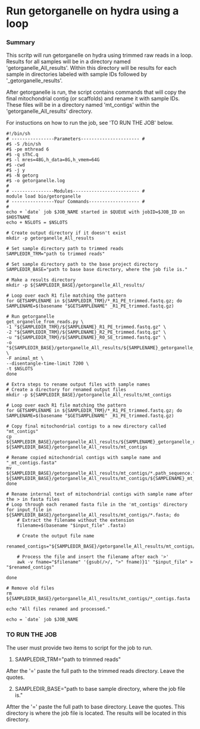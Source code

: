 # Run getorganelle on hydra using a loop
### Summary
This scritp will run getorganelle on hydra using trimmed raw reads in a loop.
Results for all samples will be in a directory named 'getorganelle_All_results'. Within this directory will be results for each sample in directories labeled with sample IDs followed by '_getorganelle_results'.

After getorganelle is run, the script contains commands that will copy the final mitochondrial contig (or scaffolds) and rename it with sample IDs. These files will be in a directory named 'mt_contigs' within the 'getorganelle_All_results' directory.

For instuctions on how to run the job, see 'TO RUN THE JOB' below.


```
#!/bin/sh
# ----------------Parameters---------------------- #
#$ -S /bin/sh
#$ -pe mthread 6
#$ -q sThC.q
#$ -l mres=48G,h_data=8G,h_vmem=64G
#$ -cwd
#$ -j y
#$ -N getorg
#$ -o getorganelle.log
#
# ----------------Modules------------------------- #
module load bio/getorganelle
# ----------------Your Commands------------------- #
#
echo + `date` job $JOB_NAME started in $QUEUE with jobID=$JOB_ID on $HOSTNAME
echo + NSLOTS = $NSLOTS

# Create output directory if it doesn't exist
mkdir -p getorganelle_All_results

# Set sample directory path to trimmed reads
SAMPLEDIR_TRM="path to trimmed reads"

# Set sample directory path to the base project directory
SAMPLEDIR_BASE="path to base base directory, where the job file is."  

# Make a results directory
mkdir -p ${SAMPLEDIR_BASE}/getorganelle_All_results/

# Loop over each R1 file matching the pattern
for GETSAMPLENAME in ${SAMPLEDIR_TRM}/*_R1_PE_trimmed.fastq.gz; do
SAMPLENAME=$(basename "$GETSAMPLENAME" _R1_PE_trimmed.fastq.gz)

# Run getorganelle
get_organelle_from_reads.py \
-1 "${SAMPLEDIR_TRM}/${SAMPLENAME}_R1_PE_trimmed.fastq.gz" \
-2 "${SAMPLEDIR_TRM}/${SAMPLENAME}_R2_PE_trimmed.fastq.gz" \
-u "${SAMPLEDIR_TRM}/${SAMPLENAME}_R0_SE_trimmed.fastq.gz" \
-o "${SAMPLEDIR_BASE}/getorganelle_All_results/${SAMPLENAME}_getorganelle_results" \
-F animal_mt \
--disentangle-time-limit 7200 \
-t $NSLOTS
done

# Extra steps to rename output files with sample names
# Create a directory for renamed output files
mkdir -p ${SAMPLEDIR_BASE}/getorganelle_All_results/mt_contigs

# Loop over each R1 file matching the pattern
for GETSAMPLENAME in ${SAMPLEDIR_TRM}/*_R1_PE_trimmed.fastq.gz; do
SAMPLENAME=$(basename "$GETSAMPLENAME" _R1_PE_trimmed.fastq.gz)

# Copy final mitochondrial contigs to a new directory called "mt_contigs"
cp ${SAMPLEDIR_BASE}/getorganelle_All_results/${SAMPLENAME}_getorganelle_results/*.path_sequence.fasta ${SAMPLEDIR_BASE}/getorganelle_All_results/mt_contigs

# Rename copied mitochondrial contigs with sample name and "_mt_contigs.fasta"
mv ${SAMPLEDIR_BASE}/getorganelle_All_results/mt_contigs/*.path_sequence.fasta ${SAMPLEDIR_BASE}/getorganelle_All_results/mt_contigs/${SAMPLENAME}_mt_contigs.fasta
done

# Rename internal text of mitochondrial contigs with sample name after the > in fasta files
# Loop through each renamed fasta file in the 'mt_contigs' directory
for input_file in ${SAMPLEDIR_BASE}/getorganelle_All_results/mt_contigs/*.fasta; do
    # Extract the filename without the extension
    filename=$(basename "$input_file" .fasta)
    
    # Create the output file name
    renamed_contigs="${SAMPLEDIR_BASE}/getorganelle_All_results/mt_contigs/${filename}_renamed.fasta"
    
    # Process the file and insert the filename after each '>'
    awk -v fname="$filename" '{gsub(/>/, ">" fname)}1' "$input_file" > "$renamed_contigs"
    
done

# Remove old files
rm ${SAMPLEDIR_BASE}/getorganelle_All_results/mt_contigs/*_contigs.fasta

echo "All files renamed and processed."

echo = `date` job $JOB_NAME

```

### TO RUN THE JOB
The user must provide two items to script for the job to run.

1. SAMPLEDIR_TRM="path to trimmed reads"

After the '=' paste the full path to the trimmed reads directory. Leave the quotes.

2. SAMPLEDIR_BASE="path to base sample directory, where the job file is."

Aftter the '=' paste the full path to base directory. Leave the quotes. This directory is where the job file is located. The results will be located in this directory.





